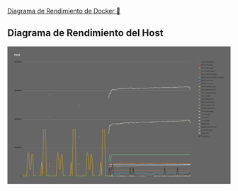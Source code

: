 [Diagrama de Rendimiento de Docker 📎](Docker.md)

## Diagrama de Rendimiento del Host

![alt text](host.png)